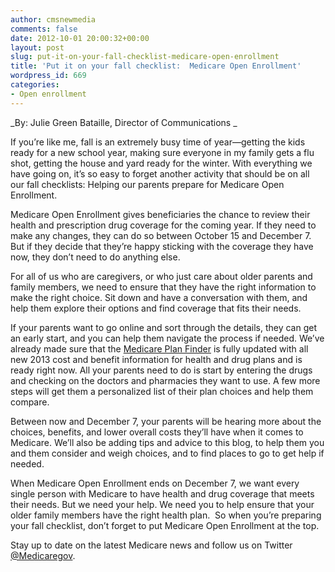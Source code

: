```yaml
---
author: cmsnewmedia
comments: false
date: 2012-10-01 20:00:32+00:00
layout: post
slug: put-it-on-your-fall-checklist-medicare-open-enrollment
title: 'Put it on your fall checklist:  Medicare Open Enrollment'
wordpress_id: 669
categories:
- Open enrollment
---
```


_By: Julie Green Bataille, Director of Communications _

If you’re like me, fall is an extremely busy time of year—getting the kids ready for a new school year, making sure everyone in my family gets a flu shot, getting the house and yard ready for the winter. With everything we have going on, it’s so easy to forget another activity that should be on all our fall checklists: Helping our parents prepare for Medicare Open Enrollment.

Medicare Open Enrollment gives beneficiaries the chance to review their health and prescription drug coverage for the coming year. If they need to make any changes, they can do so between October 15 and December 7. But if they decide that they’re happy sticking with the coverage they have now, they don’t need to do anything else.

For all of us who are caregivers, or who just care about older parents and family members, we need to ensure that they have the right information to make the right choice. Sit down and have a conversation with them, and help them explore their options and find coverage that fits their needs.

If your parents want to go online and sort through the details, they can get an early start, and you can help them navigate the process if needed. We’ve already made sure that the [Medicare Plan Finder](http://www.medicare.gov/find-a-plan) is fully updated with all new 2013 cost and benefit information for health and drug plans and is ready right now. All your parents need to do is start by entering the drugs and checking on the doctors and pharmacies they want to use. A few more steps will get them a personalized list of their plan choices and help them compare.

Between now and December 7, your parents will be hearing more about the choices, benefits, and lower overall costs they’ll have when it comes to Medicare. We’ll also be adding tips and advice to this blog, to help them you and them consider and weigh choices, and to find places to go to get help if needed.

When Medicare Open Enrollment ends on December 7, we want every single person with Medicare to have health and drug coverage that meets their needs. But we need your help. We need you to help ensure that your older family members have the right health plan.  So when you’re preparing your fall checklist, don’t forget to put Medicare Open Enrollment at the top.

Stay up to date on the latest Medicare news and follow us on Twitter [@Medicaregov](https://twitter.com/MedicareGov).
